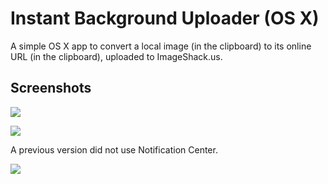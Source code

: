 Instant Background Uploader (OS X)
==================================

A simple OS X app to convert a local image (in the clipboard) to its online URL (in the clipboard), uploaded to ImageShack.us.

Screenshots
-----------
![](http://img87.imageshack.us/img87/5285/imagenit.png)

![](http://img502.imageshack.us/img502/6910/imageety.png)

A previous version did not use Notification Center.

![](http://img193.imageshack.us/img193/14/imageyd.png)